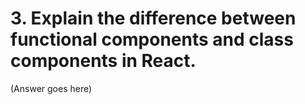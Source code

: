 # 3. Explain the difference between functional components and class components in React.

(Answer goes here)
